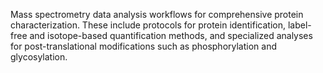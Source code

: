 Mass spectrometry data analysis workflows for comprehensive protein characterization. These include 
protocols for protein identification, label-free and isotope-based quantification methods, and 
specialized analyses for post-translational modifications such as phosphorylation and glycosylation.
